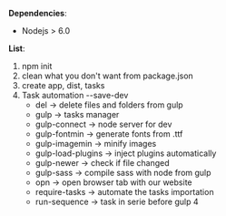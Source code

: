 **Dependencies**:
- Nodejs > 6.0

**List**:
1. npm init
2. clean what you don't want from package.json
3. create app, dist, tasks
3. Task automation --save-dev
    - del -> delete files and folders from gulp
    - gulp -> tasks manager
    - gulp-connect -> node server for dev
    - gulp-fontmin -> generate fonts from .ttf
    - gulp-imagemin -> minify images
    - gulp-load-plugins -> inject plugins automatically
    - gulp-newer -> check if file changed
    - gulp-sass -> compile sass with node from gulp
    - opn -> open browser tab with our website
    - require-tasks -> automate the tasks importation
    - run-sequence -> task in serie before gulp 4
